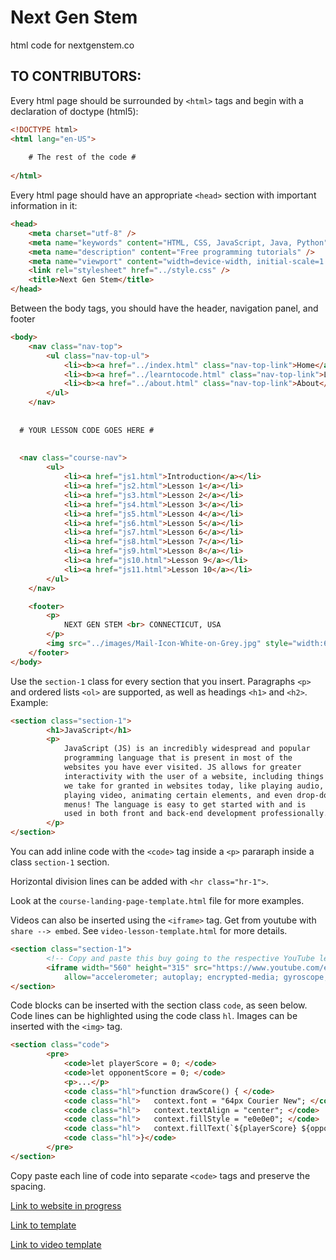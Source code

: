 # Next Gen Stem

html code for nextgenstem.co

## TO CONTRIBUTORS:

Every html page should be surrounded by `<html>` tags and begin with a declaration of doctype (html5):

```html
<!DOCTYPE html>
<html lang="en-US">
    
    # The rest of the code # 
    
</html>
```

Every html page should have an appropriate `<head>` section with important information in it:

```html
<head>
    <meta charset="utf-8" />
    <meta name="keywords" content="HTML, CSS, JavaScript, Java, Python" />
    <meta name="description" content="Free programming tutorials" />
    <meta name="viewport" content="width=device-width, initial-scale=1.0" />
    <link rel="stylesheet" href="../style.css" />
    <title>Next Gen Stem</title>
</head>
```

Between the body tags, you should have the header, navigation panel, and footer

```html
<body>
    <nav class="nav-top">
        <ul class="nav-top-ul">
            <li><b><a href="../index.html" class="nav-top-link">Home</a></b></li>
            <li><b><a href="../learntocode.html" class="nav-top-link">Learn to Code</a></b></li>
            <li><b><a href="../about.html" class="nav-top-link">About</a></b></li>
        </ul>
    </nav>
  
  
  # YOUR LESSON CODE GOES HERE #
  
  
  <nav class="course-nav">
        <ul>
            <li><a href="js1.html">Introduction</a></li>
            <li><a href="js2.html">Lesson 1</a></li>
            <li><a href="js3.html">Lesson 2</a></li>
            <li><a href="js4.html">Lesson 3</a></li>
            <li><a href="js5.html">Lesson 4</a></li>
            <li><a href="js6.html">Lesson 5</a></li>
            <li><a href="js7.html">Lesson 6</a></li>
            <li><a href="js8.html">Lesson 7</a></li>
            <li><a href="js9.html">Lesson 8</a></li>
            <li><a href="js10.html">Lesson 9</a></li>
            <li><a href="js11.html">Lesson 10</a></li>
        </ul>
    </nav>

    <footer>
        <p>
            NEXT GEN STEM <br> CONNECTICUT, USA
        </p>
        <img src="../images/Mail-Icon-White-on-Grey.jpg" style="width:65px; height:65px">
    </footer>
</body>
```

Use the `section-1` class for every section that you insert. Paragraphs `<p>` and ordered lists `<ol>` are supported,
as well as headings `<h1>` and `<h2>`. Example:

```html
<section class="section-1">
        <h1>JavaScript</h1>
        <p>
            JavaScript (JS) is an incredibly widespread and popular
            programming language that is present in most of the
            websites you have ever visited. JS allows for greater
            interactivity with the user of a website, including things
            we take for granted in websites today, like playing audio,
            playing video, animating certain elements, and even drop-down
            menus! The language is easy to get started with and is
            used in both front and back-end development professionally.
        </p>
</section>
```

You can add inline code with the `<code>` tag inside a `<p>` pararaph inside a class `section-1` section.

Horizontal division lines can be added with `<hr class="hr-1">`.

Look at the `course-landing-page-template.html` file for more examples.

Videos can also be inserted using the `<iframe>` tag. Get from youtube with `share --> embed`. See `video-lesson-template.html`
for more details.

```html
<section class="section-1">
        <!-- Copy and paste this buy going to the respective YouTube lesson and clicking "share"-> "embed" -->
        <iframe width="560" height="315" src="https://www.youtube.com/embed/mD3GmqjmqXQ" frameborder="0"
            allow="accelerometer; autoplay; encrypted-media; gyroscope; picture-in-picture" allowfullscreen></iframe>
</section>
```

Code blocks can be inserted with the section class `code`, as seen below. Code lines can be highlighted using the code class `hl`.
Images can be inserted with the `<img>` tag.

```html
<section class="code">
        <pre>
            <code>let playerScore = 0; </code>
            <code>let opponentScore = 0; </code>
            <p>...</p>
            <code class="hl">function drawScore() { </code>
            <code class="hl">   context.font = "64px Courier New"; </code>
            <code class="hl">   context.textAlign = "center"; </code>
            <code class="hl">   context.fillStyle = "e0e0e0"; </code>
            <code class="hl">   context.fillText(`${playerScore} ${opponentScore}`, canvas.width / 2, 60);</code>
            <code class="hl">}</code>
        </pre>
</section>
```

Copy paste each line of code into separate `<code>` tags and preserve the spacing.

[Link to website in progress](https://abh-c.github.io/NGS_Site/)

[Link to template](https://abh-c.github.io/NGS_Site/templates/course-landing-page-template.html)

[Link to video template](https://abh-c.github.io/NGS_Site/templates/video-course-template.html)
